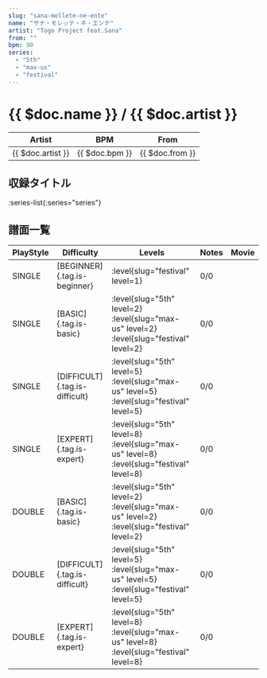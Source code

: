 ```yaml
---
slug: "sana-mollete-ne-ente"
name: "サナ・モレッテ・ネ・エンテ"
artist: "Togo Project feat.Sana"
from: ""
bpm: 90
series:
  - "5th"
  - "max-us"
  - "festival"
---
```


# {{ $doc.name }} / {{ $doc.artist }}

|Artist|BPM|From|
|------|---|----|
|{{ $doc.artist }}|{{ $doc.bpm }}|{{ $doc.from }}|

## 収録タイトル

:series-list{:series="series"}

## 譜面一覧

|PlayStyle|Difficulty|Levels|Notes|Movie|
|---------|----------|------|-----|-----|
|SINGLE|[BEGINNER]{.tag.is-beginner}|:level{slug="festival" level=1}|0/0||
|SINGLE|[BASIC]{.tag.is-basic}|:level{slug="5th" level=2} :level{slug="max-us" level=2} :level{slug="festival" level=2}|0/0||
|SINGLE|[DIFFICULT]{.tag.is-difficult}|:level{slug="5th" level=5} :level{slug="max-us" level=5} :level{slug="festival" level=5}|0/0||
|SINGLE|[EXPERT]{.tag.is-expert}|:level{slug="5th" level=8} :level{slug="max-us" level=8} :level{slug="festival" level=8}|0/0||
|DOUBLE|[BASIC]{.tag.is-basic}|:level{slug="5th" level=2} :level{slug="max-us" level=2} :level{slug="festival" level=2}|0/0||
|DOUBLE|[DIFFICULT]{.tag.is-difficult}|:level{slug="5th" level=5} :level{slug="max-us" level=5} :level{slug="festival" level=5}|0/0||
|DOUBLE|[EXPERT]{.tag.is-expert}|:level{slug="5th" level=8} :level{slug="max-us" level=8} :level{slug="festival" level=8}|0/0||
